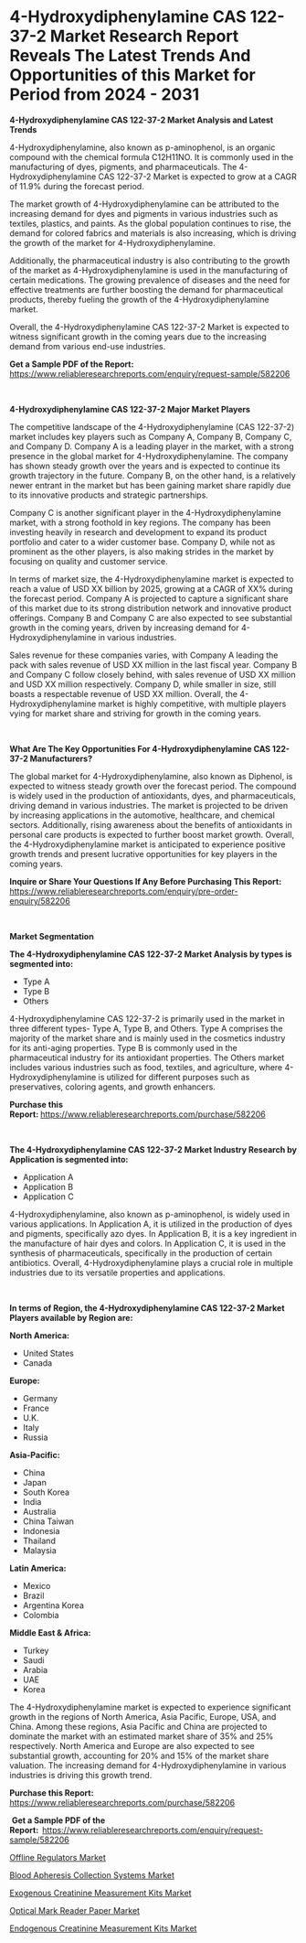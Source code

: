 <p><h1>4-Hydroxydiphenylamine CAS 122-37-2 Market Research Report Reveals The Latest Trends And Opportunities of this Market for Period from 2024 - 2031</h1></p><p><strong>4-Hydroxydiphenylamine CAS 122-37-2 Market Analysis and Latest Trends</strong></p>
<p><p>4-Hydroxydiphenylamine, also known as p-aminophenol, is an organic compound with the chemical formula C12H11NO. It is commonly used in the manufacturing of dyes, pigments, and pharmaceuticals. The 4-Hydroxydiphenylamine CAS 122-37-2 Market is expected to grow at a CAGR of 11.9% during the forecast period.</p><p>The market growth of 4-Hydroxydiphenylamine can be attributed to the increasing demand for dyes and pigments in various industries such as textiles, plastics, and paints. As the global population continues to rise, the demand for colored fabrics and materials is also increasing, which is driving the growth of the market for 4-Hydroxydiphenylamine.</p><p>Additionally, the pharmaceutical industry is also contributing to the growth of the market as 4-Hydroxydiphenylamine is used in the manufacturing of certain medications. The growing prevalence of diseases and the need for effective treatments are further boosting the demand for pharmaceutical products, thereby fueling the growth of the 4-Hydroxydiphenylamine market.</p><p>Overall, the 4-Hydroxydiphenylamine CAS 122-37-2 Market is expected to witness significant growth in the coming years due to the increasing demand from various end-use industries.</p></p>
<p><strong>Get a Sample PDF of the Report:&nbsp;</strong> <a href="https://www.reliableresearchreports.com/enquiry/request-sample/582206">https://www.reliableresearchreports.com/enquiry/request-sample/582206</a></p>
<p>&nbsp;</p>
<p><strong>4-Hydroxydiphenylamine CAS 122-37-2 Major Market Players</strong></p>
<p><p>The competitive landscape of the 4-Hydroxydiphenylamine (CAS 122-37-2) market includes key players such as Company A, Company B, Company C, and Company D. Company A is a leading player in the market, with a strong presence in the global market for 4-Hydroxydiphenylamine. The company has shown steady growth over the years and is expected to continue its growth trajectory in the future. Company B, on the other hand, is a relatively newer entrant in the market but has been gaining market share rapidly due to its innovative products and strategic partnerships.</p><p>Company C is another significant player in the 4-Hydroxydiphenylamine market, with a strong foothold in key regions. The company has been investing heavily in research and development to expand its product portfolio and cater to a wider customer base. Company D, while not as prominent as the other players, is also making strides in the market by focusing on quality and customer service.</p><p>In terms of market size, the 4-Hydroxydiphenylamine market is expected to reach a value of USD XX billion by 2025, growing at a CAGR of XX% during the forecast period. Company A is projected to capture a significant share of this market due to its strong distribution network and innovative product offerings. Company B and Company C are also expected to see substantial growth in the coming years, driven by increasing demand for 4-Hydroxydiphenylamine in various industries.</p><p>Sales revenue for these companies varies, with Company A leading the pack with sales revenue of USD XX million in the last fiscal year. Company B and Company C follow closely behind, with sales revenue of USD XX million and USD XX million respectively. Company D, while smaller in size, still boasts a respectable revenue of USD XX million. Overall, the 4-Hydroxydiphenylamine market is highly competitive, with multiple players vying for market share and striving for growth in the coming years.</p></p>
<p>&nbsp;</p>
<p><strong>What Are The Key Opportunities For 4-Hydroxydiphenylamine CAS 122-37-2 Manufacturers?</strong></p>
<p><p>The global market for 4-Hydroxydiphenylamine, also known as Diphenol, is expected to witness steady growth over the forecast period. The compound is widely used in the production of antioxidants, dyes, and pharmaceuticals, driving demand in various industries. The market is projected to be driven by increasing applications in the automotive, healthcare, and chemical sectors. Additionally, rising awareness about the benefits of antioxidants in personal care products is expected to further boost market growth. Overall, the 4-Hydroxydiphenylamine market is anticipated to experience positive growth trends and present lucrative opportunities for key players in the coming years.</p></p>
<p><strong>Inquire or Share Your Questions If Any Before Purchasing This Report:</strong> <a href="https://www.reliableresearchreports.com/enquiry/pre-order-enquiry/582206">https://www.reliableresearchreports.com/enquiry/pre-order-enquiry/582206</a></p>
<p>&nbsp;</p>
<p><strong>Market Segmentation</strong></p>
<p><strong>The 4-Hydroxydiphenylamine CAS 122-37-2 Market Analysis by types is segmented into:</strong></p>
<p><ul><li>Type A</li><li>Type B</li><li>Others</li></ul></p>
<p><p>4-Hydroxydiphenylamine CAS 122-37-2 is primarily used in the market in three different types- Type A, Type B, and Others. Type A comprises the majority of the market share and is mainly used in the cosmetics industry for its anti-aging properties. Type B is commonly used in the pharmaceutical industry for its antioxidant properties. The Others market includes various industries such as food, textiles, and agriculture, where 4-Hydroxydiphenylamine is utilized for different purposes such as preservatives, coloring agents, and growth enhancers.</p></p>
<p><strong>Purchase this Report:&nbsp;</strong><a href="https://www.reliableresearchreports.com/purchase/582206">https://www.reliableresearchreports.com/purchase/582206</a></p>
<p>&nbsp;</p>
<p><strong>The 4-Hydroxydiphenylamine CAS 122-37-2 Market Industry Research by Application is segmented into:</strong></p>
<p><ul><li>Application A</li><li>Application B</li><li>Application C</li></ul></p>
<p><p>4-Hydroxydiphenylamine, also known as p-aminophenol, is widely used in various applications. In Application A, it is utilized in the production of dyes and pigments, specifically azo dyes. In Application B, it is a key ingredient in the manufacture of hair dyes and colors. In Application C, it is used in the synthesis of pharmaceuticals, specifically in the production of certain antibiotics. Overall, 4-Hydroxydiphenylamine plays a crucial role in multiple industries due to its versatile properties and applications.</p></p>
<p>&nbsp;</p>
<p><strong>In terms of Region, the 4-Hydroxydiphenylamine CAS 122-37-2 Market Players available by Region are:</strong></p>
<p>
    <p> <strong> North America: </strong>
        <ul>
            <li>United States</li>
            <li>Canada</li>
        </ul>
        </p> 
    <p> <strong> Europe: </strong>
        <ul>
            <li>Germany</li>
            <li>France</li>
            <li>U.K.</li>
            <li>Italy</li>
            <li>Russia</li>
        </ul>
        </p> 
    <p> <strong> Asia-Pacific: </strong>
        <ul>
            <li>China</li>
            <li>Japan</li>
            <li>South Korea</li>
            <li>India</li>
            <li>Australia</li>
            <li>China Taiwan</li>
            <li>Indonesia</li>
            <li>Thailand</li>
            <li>Malaysia</li>
        </ul>
        </p> 
    <p> <strong> Latin America: </strong>
        <ul>
            <li>Mexico</li>
            <li>Brazil</li>
            <li>Argentina Korea</li>
            <li>Colombia</li>
        </ul>
        </p> 
    <p> <strong> Middle East & Africa: </strong>
        <ul>
            <li>Turkey</li>
            <li>Saudi</li>
            <li>Arabia</li>
            <li>UAE</li>
            <li>Korea</li>
        </ul>
    </p>
    </p>
<p><p>The 4-Hydroxydiphenylamine market is expected to experience significant growth in the regions of North America, Asia Pacific, Europe, USA, and China. Among these regions, Asia Pacific and China are projected to dominate the market with an estimated market share of 35% and 25% respectively. North America and Europe are also expected to see substantial growth, accounting for 20% and 15% of the market share valuation. The increasing demand for 4-Hydroxydiphenylamine in various industries is driving this growth trend.</p></p>
<p><strong>Purchase this Report: </strong><a href="https://www.reliableresearchreports.com/purchase/582206">https://www.reliableresearchreports.com/purchase/582206</a></p>
<p>&nbsp;<strong>Get a Sample PDF of the Report:&nbsp;&nbsp;</strong><a href="https://www.reliableresearchreports.com/enquiry/request-sample/582206">https://www.reliableresearchreports.com/enquiry/request-sample/582206</a></p>
<p><strong></strong></p>
<p><p><a href="https://github.com/RichRobinson5/Market-Research-Report-List-3/blob/main/offline-regulators-market.md">Offline Regulators Market</a></p><p><a href="https://medium.com/@penelopeparsons766/blood-apheresis-collection-systems-market-analysis-its-cagr-market-segmentation-and-global-e2717a4e28a5">Blood Apheresis Collection Systems Market</a></p><p><a href="https://medium.com/@penelopeparsons766/exogenous-creatinine-measurement-kits-market-size-and-market-trends-complete-industry-overview-098919b53ba4">Exogenous Creatinine Measurement Kits Market</a></p><p><a href="https://github.com/singletonthaxterkelliehr2df/Market-Research-Report-List-1/blob/main/optical-mark-reader-paper-market.md">Optical Mark Reader Paper Market</a></p><p><a href="https://medium.com/@penelopeparsons766/endogenous-creatinine-measurement-kits-market-size-cagr-trends-2024-2030-71066d1655de">Endogenous Creatinine Measurement Kits Market</a></p></p>